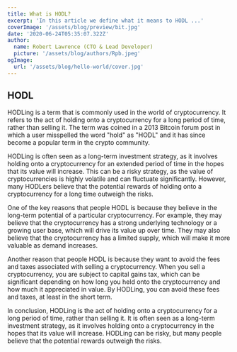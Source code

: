 ```yaml
---
title: What is HODL?
excerpt: 'In this article we define what it means to HODL ...'
coverImage: '/assets/blog/preview/bit.jpg'
date: '2020-06-24T05:35:07.322Z'
author: 
  name: Robert Lawrence (CTO & Lead Developer)
  picture: '/assets/blog/authors/Rpb.jpeg'
ogImage:
  url: '/assets/blog/hello-world/cover.jpg'
---
```

## HODL

HODLing is a term that is commonly used in the world of cryptocurrency. It refers to the act of holding onto a cryptocurrency for a long period of time, rather than selling it. The term was coined in a 2013 Bitcoin forum post in which a user misspelled the word "hold" as "HODL" and it has since become a popular term in the crypto community.

HODLing is often seen as a long-term investment strategy, as it involves holding onto a cryptocurrency for an extended period of time in the hopes that its value will increase. This can be a risky strategy, as the value of cryptocurrencies is highly volatile and can fluctuate significantly. However, many HODLers believe that the potential rewards of holding onto a cryptocurrency for a long time outweigh the risks.

One of the key reasons that people HODL is because they believe in the long-term potential of a particular cryptocurrency. For example, they may believe that the cryptocurrency has a strong underlying technology or a growing user base, which will drive its value up over time. They may also believe that the cryptocurrency has a limited supply, which will make it more valuable as demand increases.

Another reason that people HODL is because they want to avoid the fees and taxes associated with selling a cryptocurrency. When you sell a cryptocurrency, you are subject to capital gains tax, which can be significant depending on how long you held onto the cryptocurrency and how much it appreciated in value. By HODLing, you can avoid these fees and taxes, at least in the short term.

In conclusion, HODLing is the act of holding onto a cryptocurrency for a long period of time, rather than selling it. It is often seen as a long-term investment strategy, as it involves holding onto a cryptocurrency in the hopes that its value will increase. HODLing can be risky, but many people believe that the potential rewards outweigh the risks.
